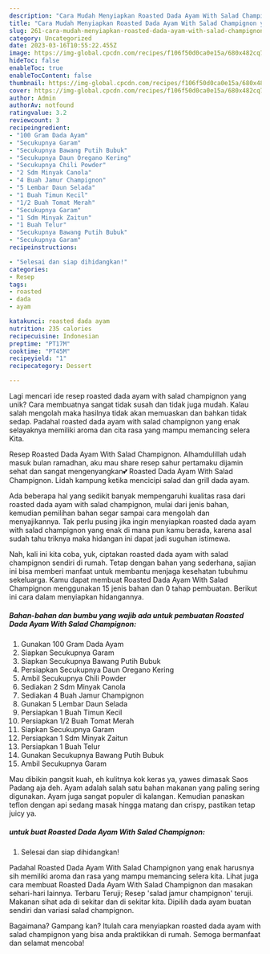 ```yaml
---
description: "Cara Mudah Menyiapkan Roasted Dada Ayam With Salad Champignon yang Lezat Sekali"
title: "Cara Mudah Menyiapkan Roasted Dada Ayam With Salad Champignon yang Lezat Sekali"
slug: 261-cara-mudah-menyiapkan-roasted-dada-ayam-with-salad-champignon-yang-lezat-sekali
category: Uncategorized
date: 2023-03-16T10:55:22.455Z
image: https://img-global.cpcdn.com/recipes/f106f50d0ca0e15a/680x482cq70/roasted-dada-ayam-with-salad-champignon-foto-resep-utama.jpg
hideToc: false
enableToc: true
enableTocContent: false
thumbnail: https://img-global.cpcdn.com/recipes/f106f50d0ca0e15a/680x482cq70/roasted-dada-ayam-with-salad-champignon-foto-resep-utama.jpg
cover: https://img-global.cpcdn.com/recipes/f106f50d0ca0e15a/680x482cq70/roasted-dada-ayam-with-salad-champignon-foto-resep-utama.jpg
author: Admin
authorAv: notfound
ratingvalue: 3.2
reviewcount: 3
recipeingredient:
- "100 Gram Dada Ayam"
- "Secukupnya Garam"
- "Secukupnya Bawang Putih Bubuk"
- "Secukupnya Daun Oregano Kering"
- "Secukupnya Chili Powder"
- "2 Sdm Minyak Canola"
- "4 Buah Jamur Champignon"
- "5 Lembar Daun Selada"
- "1 Buah Timun Kecil"
- "1/2 Buah Tomat Merah"
- "Secukupnya Garam"
- "1 Sdm Minyak Zaitun"
- "1 Buah Telur"
- "Secukupnya Bawang Putih Bubuk"
- "Secukupnya Garam"
recipeinstructions:

- "Selesai dan siap dihidangkan!"
categories:
- Resep
tags:
- roasted
- dada
- ayam

katakunci: roasted dada ayam 
nutrition: 235 calories
recipecuisine: Indonesian
preptime: "PT17M"
cooktime: "PT45M"
recipeyield: "1"
recipecategory: Dessert

---
```





Lagi mencari ide resep roasted dada ayam with salad champignon yang unik? Cara membuatnya sangat tidak susah dan tidak juga mudah. Kalau salah mengolah maka hasilnya tidak akan memuaskan dan bahkan tidak sedap. Padahal roasted dada ayam with salad champignon yang enak selayaknya memiliki aroma dan cita rasa yang mampu memancing selera Kita.





Resep Roasted Dada Ayam With Salad Champignon. Alhamdulillah udah masuk bulan ramadhan, aku mau share resep sahur pertamaku dijamin sehat dan sangat mengenyangkan💕 Roasted Dada Ayam With Salad Champignon. Lidah kampung ketika mencicipi salad dan grill dada ayam.

Ada beberapa hal yang sedikit banyak mempengaruhi kualitas rasa dari roasted dada ayam with salad champignon, mulai dari jenis bahan, kemudian pemilihan bahan segar sampai cara mengolah dan menyajikannya. Tak perlu pusing jika ingin menyiapkan roasted dada ayam with salad champignon yang enak di mana pun kamu berada, karena asal sudah tahu triknya maka hidangan ini dapat jadi suguhan istimewa.






Nah, kali ini kita coba, yuk, ciptakan roasted dada ayam with salad champignon sendiri di rumah. Tetap dengan bahan yang sederhana, sajian ini bisa memberi manfaat untuk membantu menjaga kesehatan tubuhmu sekeluarga. Kamu dapat membuat Roasted Dada Ayam With Salad Champignon menggunakan 15 jenis bahan dan 0 tahap pembuatan. Berikut ini cara dalam menyiapkan hidangannya.

<!--inarticleads1-->

##### Bahan-bahan dan bumbu yang wajib ada untuk pembuatan Roasted Dada Ayam With Salad Champignon:

1. Gunakan 100 Gram Dada Ayam
1. Siapkan Secukupnya Garam
1. Siapkan Secukupnya Bawang Putih Bubuk
1. Persiapkan Secukupnya Daun Oregano Kering
1. Ambil Secukupnya Chili Powder
1. Sediakan 2 Sdm Minyak Canola
1. Sediakan 4 Buah Jamur Champignon
1. Gunakan 5 Lembar Daun Selada
1. Persiapkan 1 Buah Timun Kecil
1. Persiapkan 1/2 Buah Tomat Merah
1. Siapkan Secukupnya Garam
1. Persiapkan 1 Sdm Minyak Zaitun
1. Persiapkan 1 Buah Telur
1. Gunakan Secukupnya Bawang Putih Bubuk
1. Ambil Secukupnya Garam


Mau dibikin pangsit kuah, eh kulitnya kok keras ya, yawes dimasak Saos Padang aja deh. Ayam adalah salah satu bahan makanan yang paling sering digunakan. Ayam juga sangat populer di kalangan. Kemudian panaskan teflon dengan api sedang masak hingga matang dan crispy, pastikan tetap juicy ya. 

<!--inarticleads2-->

#####  untuk buat Roasted Dada Ayam With Salad Champignon:


1. Selesai dan siap dihidangkan!

Padahal Roasted Dada Ayam With Salad Champignon yang enak harusnya sih memiliki aroma dan rasa yang mampu memancing selera kita. Lihat juga cara membuat Roasted Dada Ayam With Salad Champignon dan masakan sehari-hari lainnya. Terbaru Teruji; Resep &#39;salad jamur champignon&#39; teruji. Makanan sihat ada di sekitar dan di sekitar kita. Dipilih dada ayam buatan sendiri dan variasi salad champignon. 

Bagaimana? Gampang kan? Itulah cara menyiapkan roasted dada ayam with salad champignon yang bisa anda praktikkan di rumah. Semoga bermanfaat dan selamat mencoba!
